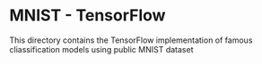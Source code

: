 # MNIST - TensorFlow 

This directory contains the TensorFlow implementation of famous cliassification models using public MNIST dataset